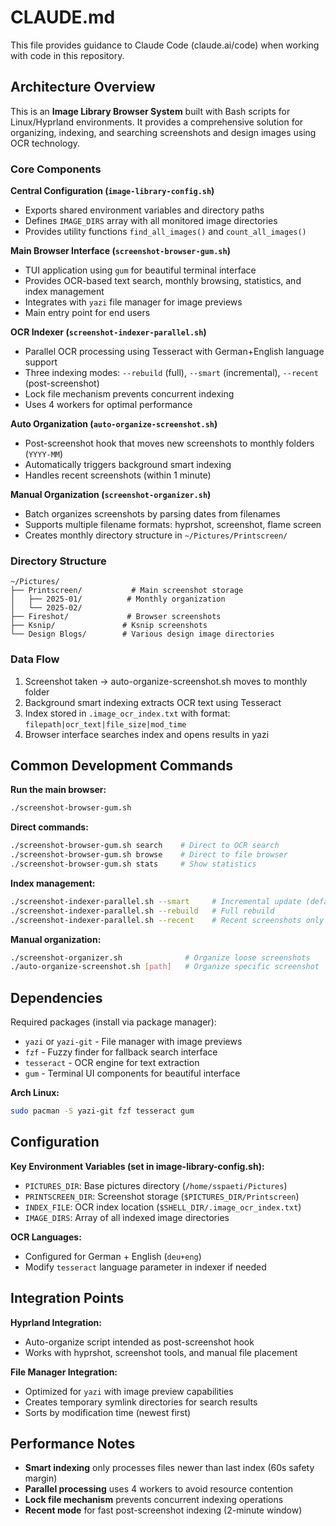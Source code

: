 # CLAUDE.md

This file provides guidance to Claude Code (claude.ai/code) when working with code in this repository.

## Architecture Overview

This is an **Image Library Browser System** built with Bash scripts for Linux/Hyprland environments. It provides a comprehensive solution for organizing, indexing, and searching screenshots and design images using OCR technology.

### Core Components

**Central Configuration (`image-library-config.sh`)**
- Exports shared environment variables and directory paths
- Defines `IMAGE_DIRS` array with all monitored image directories
- Provides utility functions `find_all_images()` and `count_all_images()`

**Main Browser Interface (`screenshot-browser-gum.sh`)**  
- TUI application using `gum` for beautiful terminal interface
- Provides OCR-based text search, monthly browsing, statistics, and index management
- Integrates with `yazi` file manager for image previews
- Main entry point for end users

**OCR Indexer (`screenshot-indexer-parallel.sh`)**
- Parallel OCR processing using Tesseract with German+English language support
- Three indexing modes: `--rebuild` (full), `--smart` (incremental), `--recent` (post-screenshot)
- Lock file mechanism prevents concurrent indexing
- Uses 4 workers for optimal performance

**Auto Organization (`auto-organize-screenshot.sh`)**
- Post-screenshot hook that moves new screenshots to monthly folders (`YYYY-MM`)
- Automatically triggers background smart indexing
- Handles recent screenshots (within 1 minute)

**Manual Organization (`screenshot-organizer.sh`)**
- Batch organizes screenshots by parsing dates from filenames
- Supports multiple filename formats: hyprshot, screenshot, flame screen
- Creates monthly directory structure in `~/Pictures/Printscreen/`

### Directory Structure
```
~/Pictures/
├── Printscreen/           # Main screenshot storage
│   ├── 2025-01/          # Monthly organization
│   └── 2025-02/
├── Fireshot/             # Browser screenshots
├── Ksnip/               # Ksnip screenshots  
└── Design Blogs/        # Various design image directories
```

### Data Flow
1. Screenshot taken → auto-organize-screenshot.sh moves to monthly folder
2. Background smart indexing extracts OCR text using Tesseract
3. Index stored in `.image_ocr_index.txt` with format: `filepath|ocr_text|file_size|mod_time`
4. Browser interface searches index and opens results in yazi

## Common Development Commands

**Run the main browser:**
```bash
./screenshot-browser-gum.sh
```

**Direct commands:**
```bash
./screenshot-browser-gum.sh search    # Direct to OCR search
./screenshot-browser-gum.sh browse    # Direct to file browser  
./screenshot-browser-gum.sh stats     # Show statistics
```

**Index management:**
```bash
./screenshot-indexer-parallel.sh --smart     # Incremental update (default)
./screenshot-indexer-parallel.sh --rebuild   # Full rebuild
./screenshot-indexer-parallel.sh --recent    # Recent screenshots only
```

**Manual organization:**
```bash
./screenshot-organizer.sh              # Organize loose screenshots
./auto-organize-screenshot.sh [path]   # Organize specific screenshot
```

## Dependencies

Required packages (install via package manager):
- `yazi` or `yazi-git` - File manager with image previews
- `fzf` - Fuzzy finder for fallback search interface
- `tesseract` - OCR engine for text extraction
- `gum` - Terminal UI components for beautiful interface

**Arch Linux:**
```bash
sudo pacman -S yazi-git fzf tesseract gum
```

## Configuration

**Key Environment Variables (set in image-library-config.sh):**
- `PICTURES_DIR`: Base pictures directory (`/home/sspaeti/Pictures`)
- `PRINTSCREEN_DIR`: Screenshot storage (`$PICTURES_DIR/Printscreen`)  
- `INDEX_FILE`: OCR index location (`$SHELL_DIR/.image_ocr_index.txt`)
- `IMAGE_DIRS`: Array of all indexed image directories

**OCR Languages:** 
- Configured for German + English (`deu+eng`)
- Modify `tesseract` language parameter in indexer if needed

## Integration Points

**Hyprland Integration:**
- Auto-organize script intended as post-screenshot hook
- Works with hyprshot, screenshot tools, and manual file placement

**File Manager Integration:**
- Optimized for `yazi` with image preview capabilities
- Creates temporary symlink directories for search results
- Sorts by modification time (newest first)

## Performance Notes

- **Smart indexing** only processes files newer than last index (60s safety margin)
- **Parallel processing** uses 4 workers to avoid resource contention  
- **Lock file mechanism** prevents concurrent indexing operations
- **Recent mode** for fast post-screenshot indexing (2-minute window)